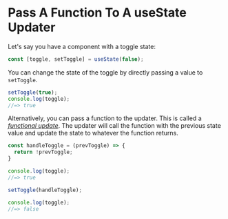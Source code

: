 # Pass A Function To A useState Updater

Let's say you have a component with a toggle state:

```javascript
const [toggle, setToggle] = useState(false);
```

You can change the state of the toggle by directly passing a value to
`setToggle`.

```javascript
setToggle(true);
console.log(toggle);
//=> true
```

Alternatively, you can pass a function to the updater. This is called a
[_functional
update_](https://reactjs.org/docs/hooks-reference.html#functional-updates). The
updater will call the function with the previous state value and update the
state to whatever the function returns.

```javascript
const handleToggle = (prevToggle) => {
  return !prevToggle;
}

console.log(toggle);
//=> true

setToggle(handleToggle);

console.log(toggle);
//=> false
```
